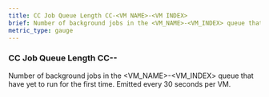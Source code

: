```yaml
---
title: CC Job Queue Length CC-<VM NAME>-<VM INDEX>
brief: Number of background jobs in the <VM_NAME>-<VM_INDEX> queue that have yet to run for the first time. Emitted every 30 seconds per VM.
metric_type: gauge
---
```


### CC Job Queue Length CC-<VM NAME>-<VM INDEX>

Number of background jobs in the <VM_NAME>-<VM_INDEX> queue that have yet to run for the first time. Emitted every 30 seconds per VM.